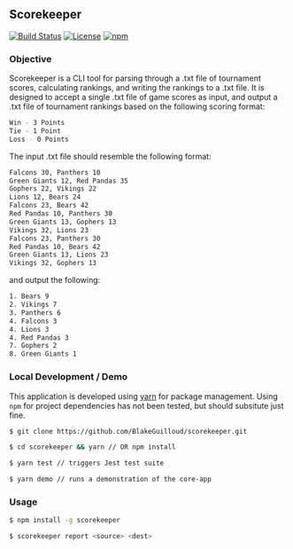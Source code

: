 ## Scorekeeper
[![Build Status](https://travis-ci.org/BlakeGuilloud/scorekeeper.svg?branch=master)](https://travis-ci.org/BlakeGuilloud/scorekeeper)
[![License](https://img.shields.io/npm/l/scorekeeper.svg)](https://github.com/BlakeGuilloud/scorekeeper/blob/master/LICENSE)
[![npm](https://img.shields.io/npm/v/scorekeeper.svg)](https://www.npmjs.com/package/scorekeeper)

### Objective
Scorekeeper is a CLI tool for parsing through a .txt file of tournament scores, calculating rankings, and writing the rankings to a .txt file. It is designed to accept a single .txt file of game scores as input, and output a .txt file of tournament rankings based on the following scoring format:
```bash
Win - 3 Points
Tie - 1 Point
Loss - 0 Points
```

The input .txt file should resemble the following format:
```bash
Falcons 30, Panthers 10
Green Giants 12, Red Pandas 35
Gophers 22, Vikings 22
Lions 12, Bears 24
Falcons 23, Bears 42
Red Pandas 10, Panthers 30
Green Giants 13, Gophers 13
Vikings 32, Lions 23
Falcons 23, Panthers 30
Red Pandas 10, Bears 42
Green Giants 13, Lions 23
Vikings 32, Gophers 13
```

and output the following:
```bash
1. Bears 9
2. Vikings 7
3. Panthers 6
4. Falcons 3
4. Lions 3
4. Red Pandas 3
7. Gophers 2
8. Green Giants 1
```

### Local Development / Demo
This application is developed using [yarn](https://yarnpkg.com/en/) for package management. Using `npm` for project dependencies has not been tested, but should subsitute just fine.
```bash
$ git clone https://github.com/BlakeGuilloud/scorekeeper.git

$ cd scorekeeper && yarn // OR npm install

$ yarn test // triggers Jest test suite

$ yarn demo // runs a demonstration of the core-app
```

### Usage
```bash
$ npm install -g scorekeeper

$ scorekeeper report <source> <dest>
```
